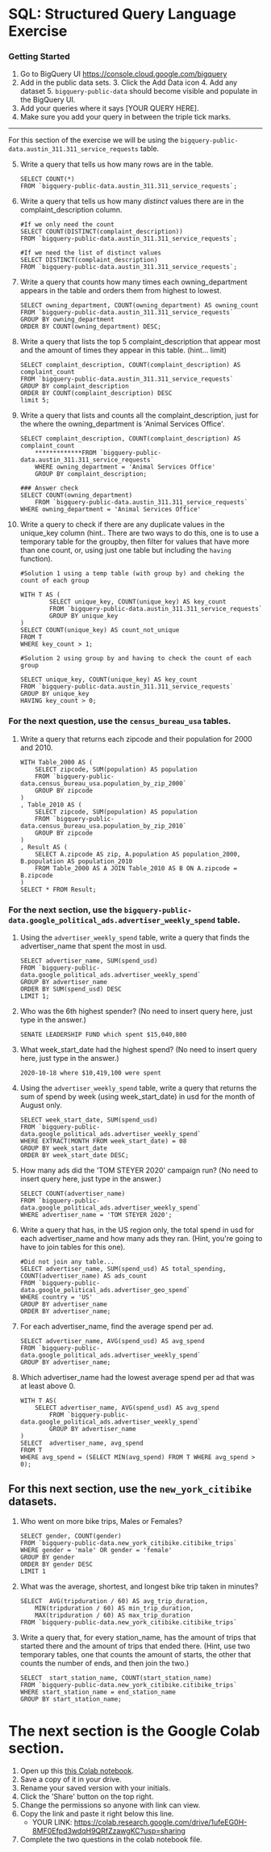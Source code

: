 
# SQL:  Structured Query Language  Exercise

### Getting Started
1. Go to BigQuery UI https://console.cloud.google.com/bigquery
2. Add in the public data sets. 
	3. Click the Add Data icon
	4. Add any dataset
	5. `bigquery-public-data` should become visible and populate in the BigQuery UI. 
3. Add your queries where it says [YOUR QUERY HERE].
4. Make sure you add your query in between the triple tick marks. 
---

For this section of the exercise we will be using the `bigquery-public-data.austin_311.311_service_requests`  table. 

5. Write a query that tells us how many rows are in the table. 
	```
	SELECT COUNT(*) 
	FROM `bigquery-public-data.austin_311.311_service_requests`; 
	```

7. Write a query that tells us how many _distinct_ values there are in the complaint_description column.
	``` 
	#If we only need the count
	SELECT COUNT(DISTINCT(complaint_description)) 
	FROM `bigquery-public-data.austin_311.311_service_requests`;

	#If we need the list of distinct values
	SELECT DISTINCT(complaint_description)
	FROM `bigquery-public-data.austin_311.311_service_requests`; 
	```
  
8. Write a query that counts how many times each owning_department appears in the table and orders them from highest to lowest. 
	``` 
	SELECT owning_department, COUNT(owning_department) AS owning_count
	FROM `bigquery-public-data.austin_311.311_service_requests`
	GROUP BY owning_department
	ORDER BY COUNT(owning_department) DESC;
	```

9. Write a query that lists the top 5 complaint_description that appear most and the amount of times they appear in this table. (hint... limit)
	```
	SELECT complaint_description, COUNT(complaint_description) AS complaint_count
	FROM `bigquery-public-data.austin_311.311_service_requests`
	GROUP BY complaint_description
	ORDER BY COUNT(complaint_description) DESC
	limit 5;
	  ```
10. Write a query that lists and counts all the complaint_description, just for the where the owning_department is 'Animal Services Office'.
	```
	SELECT complaint_description, COUNT(complaint_description) AS complaint_count
    	*************FROM `bigquery-public-data.austin_311.311_service_requests`
    	WHERE owning_department = 'Animal Services Office'
    	GROUP BY complaint_description;
		
	### Answer check
	SELECT COUNT(owning_department)
    	FROM `bigquery-public-data.austin_311.311_service_requests`
   	WHERE owning_department = 'Animal Services Office'
	```

11. Write a query to check if there are any duplicate values in the unique_key column (hint.. There are two ways to do this, one is to use a temporary table for the groupby, then filter for values that have more than one count, or, using just one table but including the  `having` function). 
	```
	#Solution 1 using a temp table (with group by) and cheking the count of each group
	
	WITH T AS (
    		SELECT unique_key, COUNT(unique_key) AS key_count
    		FROM `bigquery-public-data.austin_311.311_service_requests`
    		GROUP BY unique_key
	)
	SELECT COUNT(unique_key) AS count_not_unique 
	FROM T 
	WHERE key_count > 1;

	#Solution 2 using group by and having to check the count of each group
	
	SELECT unique_key, COUNT(unique_key) AS key_count
	FROM `bigquery-public-data.austin_311.311_service_requests`
	GROUP BY unique_key
	HAVING key_count > 0;
	```


### For the next question, use the `census_bureau_usa` tables.

1. Write a query that returns each zipcode and their population for 2000 and 2010. 
	```
	WITH Table_2000 AS (
		SELECT zipcode, SUM(population) AS population
		FROM `bigquery-public-data.census_bureau_usa.population_by_zip_2000` 
		GROUP BY zipcode
	)
	, Table_2010 AS (
		SELECT zipcode, SUM(population) AS population
		FROM `bigquery-public-data.census_bureau_usa.population_by_zip_2010`
		GROUP BY zipcode
	)
	, Result AS (
		SELECT A.zipcode AS zip, A.population AS population_2000, B.population AS population_2010
		FROM Table_2000 AS A JOIN Table_2010 AS B ON A.zipcode = B.zipcode
	)
	SELECT * FROM Result;
	```

### For the next section, use the  `bigquery-public-data.google_political_ads.advertiser_weekly_spend` table.
1. Using the `advertiser_weekly_spend` table, write a query that finds the advertiser_name that spent the most in usd. 
	```
	SELECT advertiser_name, SUM(spend_usd) 
	FROM `bigquery-public-data.google_political_ads.advertiser_weekly_spend` 
	GROUP BY advertiser_name
	ORDER BY SUM(spend_usd) DESC
	LIMIT 1;
	```
2. Who was the 6th highest spender? (No need to insert query here, just type in the answer.)
	```
	SENATE LEADERSHIP FUND which spent $15,040,800
	```

3. What week_start_date had the highest spend? (No need to insert query here, just type in the answer.)
	```
	2020-10-18 where $10,419,100 were spent
	```

4. Using the `advertiser_weekly_spend` table, write a query that returns the sum of spend by week (using week_start_date) in usd for the month of August only. 
	```
	SELECT week_start_date, SUM(spend_usd) 
	FROM `bigquery-public-data.google_political_ads.advertiser_weekly_spend` 
	WHERE EXTRACT(MONTH FROM week_start_date) = 08
	GROUP BY week_start_date
	ORDER BY week_start_date DESC;
	```
6.  How many ads did the 'TOM STEYER 2020' campaign run? (No need to insert query here, just type in the answer.)
	```
	SELECT COUNT(advertiser_name)
	FROM `bigquery-public-data.google_political_ads.advertiser_weekly_spend` 
	WHERE advertiser_name = 'TOM STEYER 2020';
	```
7. Write a query that has, in the US region only, the total spend in usd for each advertiser_name and how many ads they ran. (Hint, you're going to have to join tables for this one). 
	```
	#Did not join any table...
	SELECT advertiser_name, SUM(spend_usd) AS total_spending, COUNT(advertiser_name) AS ads_count
	FROM `bigquery-public-data.google_political_ads.advertiser_geo_spend` 
	WHERE country = 'US'
	GROUP BY advertiser_name 
	ORDER BY advertiser_name;
	```
8. For each advertiser_name, find the average spend per ad. 
	```
	SELECT advertiser_name, AVG(spend_usd) AS avg_spend
	FROM `bigquery-public-data.google_political_ads.advertiser_weekly_spend` 
	GROUP BY advertiser_name;
	```
10. Which advertiser_name had the lowest average spend per ad that was at least above 0. 
	``` 
	WITH T AS(
		SELECT advertiser_name, AVG(spend_usd) AS avg_spend
	    	FROM `bigquery-public-data.google_political_ads.advertiser_weekly_spend` 
	    	GROUP BY advertiser_name
	)
	SELECT  advertiser_name, avg_spend
	FROM T
	WHERE avg_spend = (SELECT MIN(avg_spend) FROM T WHERE avg_spend > 0);
	```
## For this next section, use the `new_york_citibike` datasets.

1. Who went on more bike trips, Males or Females?
	```
	SELECT gender, COUNT(gender)
	FROM `bigquery-public-data.new_york_citibike.citibike_trips` 
	WHERE gender = 'male' OR gender = 'female'
	GROUP BY gender
	ORDER BY gender DESC 
	LIMIT 1
	```
2. What was the average, shortest, and longest bike trip taken in minutes?
	```
	SELECT  AVG(tripduration / 60) AS avg_trip_duration, 
		MIN(tripduration / 60) AS min_trip_duration, 
		MAX(tripduration / 60) AS max_trip_duration
	FROM `bigquery-public-data.new_york_citibike.citibike_trips`
	```

3. Write a query that, for every station_name, has the amount of trips that started there and the amount of trips that ended there. (Hint, use two temporary tables, one that counts the amount of starts, the other that counts the number of ends, and then join the two.) 
	```
	SELECT  start_station_name, COUNT(start_station_name)
	FROM `bigquery-public-data.new_york_citibike.citibike_trips` 
	WHERE start_station_name = end_station_name
	GROUP BY start_station_name;
	```
# The next section is the Google Colab section.  
1. Open up this [this Colab notebook](https://colab.research.google.com/drive/1kHdTtuHTPEaMH32GotVum41YVdeyzQ74?usp=sharing).
2. Save a copy of it in your drive. 
3. Rename your saved version with your initials. 
4. Click the 'Share' button on the top right.  
5. Change the permissions so anyone with link can view. 
6. Copy the link and paste it right below this line. 
	* YOUR LINK:  https://colab.research.google.com/drive/1ufeEG0H-8MF0Efpd3wdqH9QRfZzawgKC?usp=sharing
9. Complete the two questions in the colab notebook file. 
